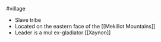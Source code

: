 #village 

- Slave tribe
- Located on the eastern face of the [[Mekillot Mountains]]
- Leader is a mul ex-gladiator [[Xaynon]]